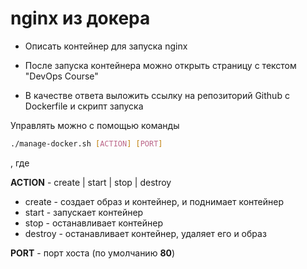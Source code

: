 # nginx из докера

- Описать контейнер для запуска nginx

- После запуска контейнера можно открыть страницу с текстом "DevOps Course"

- В качестве ответа выложить ссылку на репозиторий Github с Dockerfile и скрипт запуска

Управлять можно с помощью команды 
```bash 
./manage-docker.sh [ACTION] [PORT]
```
, где

**ACTION** - create | start | stop | destroy
- create - создает образ и контейнер, и поднимает контейнер
- start - запускает контейнер 
- stop - останавливает контейнер
- destroy - останавливает контейнер, удаляет его и образ

**PORT** - порт хоста (по умолчанию **80**)